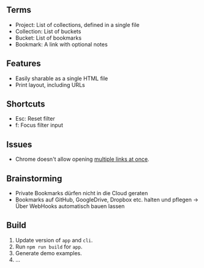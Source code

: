 ## Terms

- Project: List of collections, defined in a single file
- Collection: List of buckets
- Bucket: List of bookmarks
- Bookmark: A link with optional notes

## Features

- Easily sharable as a single HTML file
- Print layout, including URLs

## Shortcuts

- Esc: Reset filter
- f: Focus filter input

## Issues

- Chrome doesn't allow opening [multiple links at once](https://stackoverflow.com/questions/16749907/window-open-behaviour-in-chrome-tabs-windows).
 
## Brainstorming

- Private Bookmarks dürfen nicht in die Cloud geraten
- Bookmarks auf GitHub, GoogleDrive, Dropbox etc. halten und pflegen → Über WebHooks automatisch bauen lassen

## Build

1. Update version of `app` and `cli`.
2. Run `npm run build` for `app`.
3. Generate demo examples.
4. ...
